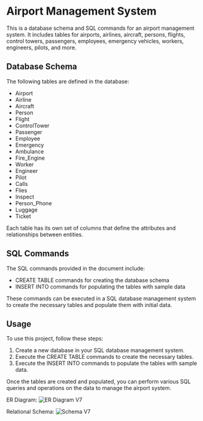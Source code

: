 # Airport Management System

This is a database schema and SQL commands for an airport management system. It includes tables for airports, airlines, aircraft, persons, flights, control towers, passengers, employees, emergency vehicles, workers, engineers, pilots, and more.

## Database Schema

The following tables are defined in the database:

- Airport
- Airline
- Aircraft
- Person
- Flight
- ControlTower
- Passenger
- Employee
- Emergency
- Ambulance
- Fire_Engine
- Worker
- Engineer
- Pilot
- Calls
- Flies
- Inspect
- Person_Phone
- Luggage
- Ticket

Each table has its own set of columns that define the attributes and relationships between entities.

## SQL Commands

The SQL commands provided in the document include:

- CREATE TABLE commands for creating the database schema
- INSERT INTO commands for populating the tables with sample data

These commands can be executed in a SQL database management system to create the necessary tables and populate them with initial data.

## Usage

To use this project, follow these steps:

1. Create a new database in your SQL database management system.
2. Execute the CREATE TABLE commands to create the necessary tables.
3. Execute the INSERT INTO commands to populate the tables with sample data.

Once the tables are created and populated, you can perform various SQL queries and operations on the data to manage the airport system.

ER Diagram:
![ER Diagram V7](https://github.com/AbdoSalah22/Airport-Database/assets/94136052/7d260fa6-5db8-4c7d-88c6-c347147b9dbd)

Relational Schema:
![Schema V7](https://github.com/AbdoSalah22/Airport-Database/assets/94136052/d4fbf8fb-fca0-4b73-b27a-68c2e6d3057d)
